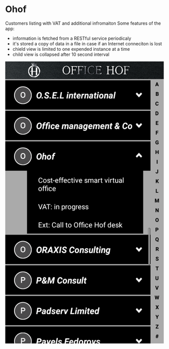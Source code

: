 # Ohof
Customers listing with VAT and additional infromaiton
Some features of the app:
- information is fetched from a RESTful service periodicaly
- it's stored a copy of data in a file in case if an Internet conneciton is lost
- chield view is limited to one expended instance at a time
- child view is collapsed after 10 second interval

![alt tag](https://github.com/adivinho/Ohof/blob/master/Ohof-app.png)
